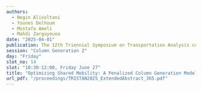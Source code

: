 ```yaml
---
authors:
  - Negin Alisoltani
  - Younes Delhoum
  - Mostafa Ameli
  - Mahdi Zargayouna
date: "2025-04-01"
publication: The 12th Triennial Symposium on Transportation Analysis conference
session: "Column Generation 2"
day: "Friday"
slot_no: 14
slot: "10:30-12:00, Friday June 27"
title: "Optimizing Shared Mobility: A Penalized Column Generation Model for Peer-to-Peer Ride-Sharing"
url_pdf: "/proceedings/TRISTAN2025_ExtendedAbstract_365.pdf"
---
```

